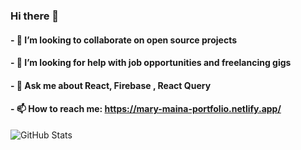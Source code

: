 ### Hi there 👋
#### - 👯 I’m looking to collaborate on open source projects
#### - 🤔 I’m looking for help with job opportunities and freelancing gigs
#### - 💬 Ask me about React, Firebase , React Query
#### - 📫 How to reach me: https://mary-maina-portfolio.netlify.app/



<!--
**MainaMary/MainaMary** is a ✨ _special_ ✨ repository because its `README.md` (this file) appears on your GitHub profile.

Here are some ideas to get you started:

- 🔭 I’m currently working on a social media application.
- 🌱 I’m currently learning Testing React apps and React perfomance
- 👯 I’m looking to collaborate on open source projects
- 🤔 I’m looking for help with job opportunities and freelancing gigs
- 💬 Ask me about React, Firebase , Raect Query
- 📫 How to reach me: mainamary321@gmail.com
- ⚡ Fun fact: I like reading and hosting events.
-#### - 🔭 I’m currently working on a full stack job application.
-->

![GitHub Stats](https://github-readme-stats.vercel.app/api?username=MainaMary&theme=radical)
